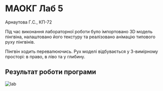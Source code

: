 # МАОКГ Лаб 5
Арнаутова Г.С., КП-72

Під час виконання лабораторної роботи було імпортовано 3D модель пінгвіна, налаштовано його текстуру та реалізовано анімацію типового руху пінгвінів.

Пінгвін ходить перевалюючись. Рух моделі відбувається у 3-вимірному просторі: в право, в ліво та у глибину.
## Результат роботи програми

![lab](demo.gif)
